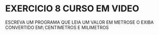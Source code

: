 # EXERCICIO 8 CURSO EM VIDEO

ESCREVA UM PROGRAMA QUE LEIA UM VALOR EM METROSE O EXIBA CONVERTIDO EM\ 
CENTIMETROS E MILIMETROS
